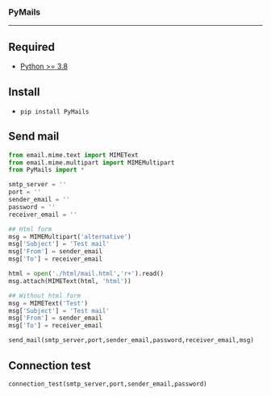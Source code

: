 ### PyMails
---
## Required
* [Python >= 3.8][link1]
## Install
* ```pip install PyMails```

## Send mail 
```python
from email.mime.text import MIMEText
from email.mime.multipart import MIMEMultipart
from PyMails import *

smtp_server = '' 
port = ''
sender_email = ''
password = ''
receiver_email = ''

## Html form
msg = MIMEMultipart('alternative')
msg['Subject'] = 'Test mail'
msg['From'] = sender_email
msg['To'] = receiver_email

html = open('./html/mail.html','r+').read()
msg.attach(MIMEText(html, 'html'))

## Without html form
msg = MIMEText('Test')
msg['Subject'] = 'Test mail'
msg['From'] = sender_email
msg['To'] = receiver_email

send_mail(smtp_server,port,sender_email,password,receiver_email,msg)
```
## Connection test
```python
connection_test(smtp_server,port,sender_email,password)
```

[link1]: https://www.python.org/

